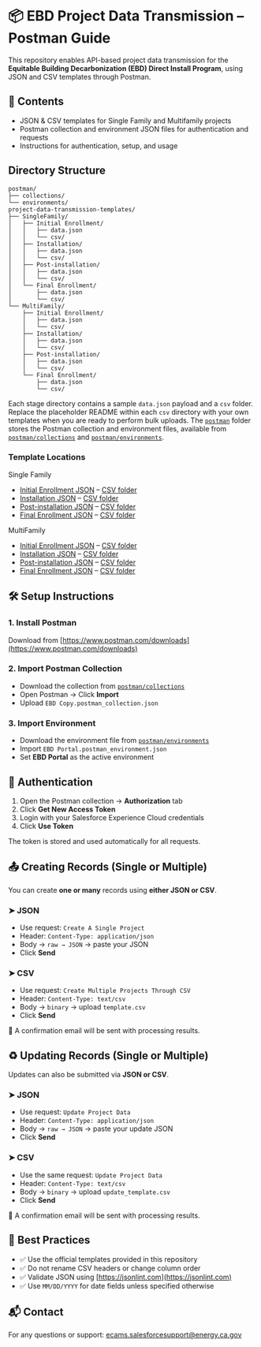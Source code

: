 # 📦 EBD Project Data Transmission – Postman Guide

This repository enables API-based project data transmission for the **Equitable Building Decarbonization (EBD) Direct Install Program**, using JSON and CSV templates through Postman.

## 📁 Contents

- JSON & CSV templates for Single Family and Multifamily projects
- Postman collection and environment JSON files for authentication and requests
- Instructions for authentication, setup, and usage

## Directory Structure

```text
postman/
├── collections/
└── environments/
project-data-transmission-templates/
├── SingleFamily/
│   ├── Initial Enrollment/
│   │   ├── data.json
│   │   └── csv/
│   ├── Installation/
│   │   ├── data.json
│   │   └── csv/
│   ├── Post-installation/
│   │   ├── data.json
│   │   └── csv/
│   └── Final Enrollment/
│       ├── data.json
│       └── csv/
└── MultiFamily/
    ├── Initial Enrollment/
    │   ├── data.json
    │   └── csv/
    ├── Installation/
    │   ├── data.json
    │   └── csv/
    ├── Post-installation/
    │   ├── data.json
    │   └── csv/
    └── Final Enrollment/
        ├── data.json
        └── csv/
```

Each stage directory contains a sample `data.json` payload and a `csv` folder. Replace the placeholder README within each `csv` directory with your own templates when you are ready to perform bulk uploads. The [`postman`](postman/) folder stores the Postman collection and environment files, available from [`postman/collections`](postman/collections/) and [`postman/environments`](postman/environments/).

### Template Locations

Single Family
- [Initial Enrollment JSON](project-data-transmission-templates/SingleFamily/Initial%20Enrollment/data.json) – [CSV folder](project-data-transmission-templates/SingleFamily/Initial%20Enrollment/csv/)
- [Installation JSON](project-data-transmission-templates/SingleFamily/Installation/data.json) – [CSV folder](project-data-transmission-templates/SingleFamily/Installation/csv/)
- [Post-installation JSON](project-data-transmission-templates/SingleFamily/Post-installation/data.json) – [CSV folder](project-data-transmission-templates/SingleFamily/Post-installation/csv/)
- [Final Enrollment JSON](project-data-transmission-templates/SingleFamily/Final%20Enrollment/data.json) – [CSV folder](project-data-transmission-templates/SingleFamily/Final%20Enrollment/csv/)

MultiFamily
- [Initial Enrollment JSON](project-data-transmission-templates/MultiFamily/Initial%20Enrollment/data.json) – [CSV folder](project-data-transmission-templates/MultiFamily/Initial%20Enrollment/csv/)
- [Installation JSON](project-data-transmission-templates/MultiFamily/Installation/data.json) – [CSV folder](project-data-transmission-templates/MultiFamily/Installation/csv/)
- [Post-installation JSON](project-data-transmission-templates/MultiFamily/Post-installation/data.json) – [CSV folder](project-data-transmission-templates/MultiFamily/Post-installation/csv/)
- [Final Enrollment JSON](project-data-transmission-templates/MultiFamily/Final%20Enrollment/data.json) – [CSV folder](project-data-transmission-templates/MultiFamily/Final%20Enrollment/csv/)

## 🛠 Setup Instructions

### 1. Install Postman
Download from [https://www.postman.com/downloads](https://www.postman.com/downloads)

### 2. Import Postman Collection
- Download the collection from [`postman/collections`](postman/collections/)
- Open Postman → Click **Import**
- Upload `EBD Copy.postman_collection.json`

### 3. Import Environment
- Download the environment file from [`postman/environments`](postman/environments/)
- Import `EBD Portal.postman_environment.json`
- Set **EBD Portal** as the active environment

## 🔐 Authentication

1. Open the Postman collection → **Authorization** tab
2. Click **Get New Access Token**
3. Login with your Salesforce Experience Cloud credentials
4. Click **Use Token**

The token is stored and used automatically for all requests.

## 📤 Creating Records (Single or Multiple)

You can create **one or many** records using **either JSON or CSV**.

### ➤ JSON
- Use request: `Create A Single Project`
- Header: `Content-Type: application/json`
- Body → `raw → JSON` → paste your JSON
- Click **Send**

### ➤ CSV
- Use request: `Create Multiple Projects Through CSV`
- Header: `Content-Type: text/csv`
- Body → `binary` → upload `template.csv`
- Click **Send**

📨 A confirmation email will be sent with processing results.

## ♻️ Updating Records (Single or Multiple)

Updates can also be submitted via **JSON or CSV**.

### ➤ JSON
- Use request: `Update Project Data`
- Header: `Content-Type: application/json`
- Body → `raw → JSON` → paste your update JSON
- Click **Send**

### ➤ CSV
- Use the same request: `Update Project Data`
- Header: `Content-Type: text/csv`
- Body → `binary` → upload `update_template.csv`
- Click **Send**

📨 A confirmation email will be sent with processing results.

## 📌 Best Practices

- ✅ Use the official templates provided in this repository
- ✅ Do not rename CSV headers or change column order
- ✅ Validate JSON using [https://jsonlint.com](https://jsonlint.com)
- ✅ Use `MM/DD/YYYY` for date fields unless specified otherwise

## 📬 Contact

For any questions or support:
[ecams.salesforcesupport@energy.ca.gov](mailto:ecams.salesforcesupport@energy.ca.gov)
